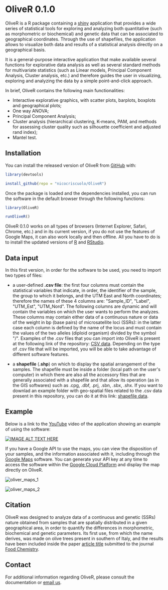 
<!-- README.md is generated from README.Rmd. Please edit that file -->
OliveR 0.1.0
============

OliveR is a R package containing a [shiny](https://shiny.rstudio.com) application that provides a wide series of statistical tools for exploring and analyzing both quantitative (such as morphometric or biochemical) and genetic data that can be associated to geographical coordinates. Through the use of shapefiles, the application allows to visualize both data and results of a statistical analysis directly on a geographical basis.

It is a general-purpose interactive application that make available several functions for explorative data analysis as well as several standard methods for multivariate statistics (such as Linear models, Principal Component Analysis, Cluster analysis, etc.) and therefore guides the user in visualizing, exploring and analyzing the data by a simple point-and-click approach.

In brief, OliveR contains the following main functionalities:

-   Interactive explorative graphics, with scatter plots, barplots, boxplots and geographical plots;
-   One way ANOVA;
-   Principal Component Analysis;
-   Cluster analysis (hierarchical clustering, K-means, PAM, and methods for assessing cluster quality such as silhouette coefficient and adjusted rand index);
-   Mantel test.

Installation
------------

You can install the released version of OliveR from [GitHub](https://CRAN.R-project.org) with:

``` r
library(devtools)

install_github(repo = "nicocriscuolo/OliveR")
```

Once the package is loaded and the dependencies installed, you can run the software in the default browser through the following functions:

``` r
library(OliveR)

runOliveR()
```

OliveR 0.1.0 works on all types of browsers (Internet Explorer, Safari, Chrome, etc.) and in its current version, if you do not use the features of Google Maps, it can also work locally and then offline. All you have to do is to install the updated versions of [R](https://www.r-project.org) and [RStudio](https://www.rstudio.com).

Data input
----------

In this first version, in order for the software to be used, you need to import two types of files:

-   a user-defined **.csv file**: the first four columns must contain the statistical variables that indicate, in order, the identifier of the sample, the group to which it belongs, and the UTM East and North coordinates; therefore the names of these 4 columns are: "Sample\_ID", "Label", "UTM\_Est", "UTM\_Nord". The following columns are dynamic and will contain the variables on which the user wants to perform the analyzes. These columns may contain either data of a continuous nature or data of the weight in bp (base pairs) of microsatellite loci (SSRs): in the latter case each column is defined by the name of the locus and must contain the values of the two alleles (diploid organism) divided by the symbol "/". Examples of the .csv files that you can import into OliveR is present at the following link of the repository: [CSV data](https://github.com/nicocriscuolo/OliveR/tree/master/inst/CSV_data). Depending on the type of .csv file that will be imported, you will be able to take advantage of different software features.

-   a **shapefile** (**.shp**) on which to display the spatial arrangement of the samples. The shapefile must be inside a folder (local path on the user's computer) in which there are also all the accessory files that are generally associated with a shapefile and that allow its operation (as in the GIS softwares) such as .cpg, .dbf, .prj, .sbn, .sbx, .shx. If you want to downlad an example folder with geo-spatial files related to the .csv data present in this repository, you can do it at this link: [shapefile data](https://github.com/nicocriscuolo/OliveR/tree/master/inst/shpefile_data).

Example
-------

Below is a link to the [YouTube](https://www.youtube.com/?gl=IT&hl=it) video of the application showing an example of using the software:

[![IMAGE ALT TEXT HERE](http://img.youtube.com/vi/WdUzk_eZjXU/0.jpg)](http://www.youtube.com/watch?v=WdUzk_eZjXU)

If you have a Google API to use the maps, you can view the disposition of your samples, and the information associated with it, including through the [Google Maps](https://www.google.com/maps) software. You can generate your API key at any time to access the software within the [Google Cloud Platform](https://cloud.google.com) and display the map directly on OliveR.

![oliver\_maps\_1](https://user-images.githubusercontent.com/35098432/44960136-3049cc80-aefa-11e8-9bf8-b3641b1d6e04.jpg)

![oliver\_maps\_2](https://user-images.githubusercontent.com/35098432/44960248-1f01bf80-aefc-11e8-8fd4-3acb9c9c9bba.jpg)

Citation
--------

OliveR was designed to analyze data of a continuous and genetic (SSRs) nature obtained from samples that are spatially distributed in a given geographical area, in order to quantify the differences in morphometric, biochemical and genetic parameters. Its first use, from which the name derives, was made on olive trees present in southern of Italy, and the results have been included inside the paper [article title](https://) submitted to the journal [Food Chemistry](https://www.journals.elsevier.com/food-chemistry).

Contact
-------

For additional information regarding OliveR, please consult the documentation or [email us](mailto:nico.criscuolo981@gmail.com).
